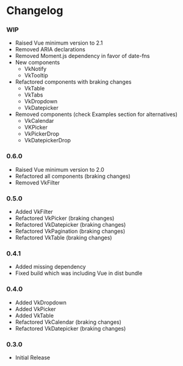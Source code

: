 # Changelog

### WIP

 - Raised Vue minimum version to 2.1
 - Removed ARIA declarations
 - Removed Moment.js dependency in favor of date-fns
 - New components
   - VkNotify
   - VkTooltip
 - Refactored components with braking changes
   - VkTable
   - VkTabs
   - VkDropdown
   - VkDatepicker
 - Removed components (check Examples section for alternatives)
   - VkCalendar
   - VKPicker
   - VkPickerDrop
   - VkDatepickerDrop

### 0.6.0

 - Raised Vue minimum version to 2.0
 - Refactored all components (braking changes)
 - Removed VkFilter

### 0.5.0

 - Added VkFilter
 - Refactored VkPicker (braking changes)
 - Refactored VkDatepicker (braking changes)
 - Refactored VkPagination (braking changes)
 - Refactored VkTable (braking changes)

### 0.4.1

 - Added missing dependency
 - Fixed build which was including Vue in dist bundle

### 0.4.0

 - Added VkDropdown
 - Added VkPicker
 - Added VkTable
 - Refactored VkCalendar (braking changes)
 - Refactored VkDatepicker (braking changes)

### 0.3.0

 - Initial Release
